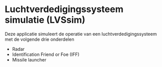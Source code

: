 # Luchtverdedigingssysteem simulatie (LVSsim)
Deze applicatie simuleert de operatie van een luchtverdedigingssysteem met de volgende drie onderdelen

- Radar
- Identification Friend or Foe (IFF)
- Missile launcher

